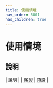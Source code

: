 ```yaml
---
title: 使用情境
nav_order: 5001
has_children: true
---
```


# 使用情境

## 說明

| 說明 |
| [客製](https://samwhelp.github.io/note-about-bspwm/read/scenario/main.html)
| [預設](https://samwhelp.github.io/note-about-bspwm/read/scenario/default.html) |
